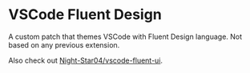 # VSCode Fluent Design

A custom patch that themes VSCode with Fluent Design language. Not based on any previous extension.

Also check out [Night-Star04/vscode-fluent-ui](https://github.com/Night-Star04/vscode-fluent-ui).